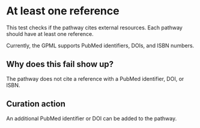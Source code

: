 # At least one reference

This test checks if the pathway cites external resources. Each pathway
should have at least one reference.

Currently, the GPML supports PubMed identifiers, DOIs, and ISBN numbers.

## Why does this fail show up?

The pathway does not cite a reference with a PubMed identifier, DOI, or ISBN.

## Curation action

An additional PubMed identifier or DOI can be added to the pathway.

